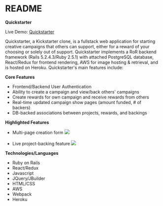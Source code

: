 # README

**Quickstarter**

Live Demo: [Quickstarter](https://quickstarter-heroku.herokuapp.com/#/)

Quickstarter, a Kickstarter clone, is a fullstack web application for starting creative campaigns that others can support, either for a reward of your choosing or solely out of support.
Quickstarter implements a RoR backend framework (Rails 5.2.4.3/Ruby 2.5.1) with attached PostgreSQL database, React/Redux for frontend rendering, AWS for image hosting & retrieval, and is hosted on Heroku. Quickstarter's main features include:

**Core Features**

* Frontend/Backend User Authentication 
* Ability to create a campaign and view/back others' campaigns
* Create rewards for own campaign and receive rewards from others
* Real-time updated campaign show pages (amount funded, # of backers)
* DB-backed associations between projects, rewards, and backings

**Highlighted Features**

* Multi-page creation form
 ![](https://media.giphy.com/media/0tmDsx4V4Xa6vg6tFE/giphy.gif)
<br><br>
* Live project-backing feature
 ![](https://media.giphy.com/media/8D21HOiRHERFLJg5ex/giphy.gif)

**Technologies/Languages**

* Ruby on Rails
* React/Redux
* Javascript
* JQuery/JBuilder
* HTML/CSS
* AWS
* Webpack
* Heroku 

